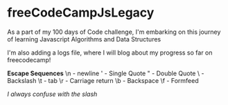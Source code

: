 # freeCodeCampJsLegacy
As a part of my 100 days of Code challenge, I'm embarking on this journey of learning Javascript Algorithms and Data Structures

I'm also adding a logs file, where I will blog about my progress so far on freecodecamp!

**Escape Sequences** 
\n - newline
\' - Single Quote
\" - Double Quote
\\ - Backslash
\t - tab
\r - Carriage return
\b - Backspace
\f - Formfeed

*I always confuse with the slash*

